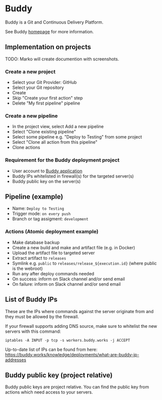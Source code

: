 # Buddy

Buddy is a Git and Continuous Delivery Platform.

See Buddy [homepage](https://buddy.works/) for more information.

## Implementation on projects

TODO: Marko will create documention with screenshots.

### Create a new project

- Select your Git Provider: GitHub
- Select your Git repository
- Create
- Skip "Create your first action" step
- Delete "My first pipeline" pipeline

### Create a new pipeline

- In the project view, select Add a new pipeline
- Select "Clone existing pipeline"
- Select some pipeline e.g. "Deploy to Testing" from some project
- Select "Clone all action from this pipeline"
- Clone actions

### Requirement for the Buddy deployment project

- User account to [Buddy application](https://app.buddy.works)
- Buddy IPs whitelisted in firewall(s) for the targeted server(s)
- Buddy public key on the server(s)

## Pipeline (example)

- Name: `Deploy to Testing`
- Trigger mode: `on every push`
- Branch or tag assigment: `development`

### Actions (Atomic deployment example)

- Make database backup
- Create a new build and make and artifact file (e.g. in Docker)
- Upload the artifact file to targeted server
- Extract artifact to `releases`
- Symlink e.g. `public` to `releases/release_${execution.id}` (where public is the webroot)
- Run any after deploy commands needed
- On success: inform on Slack channel and/or send email
- On failure: inform on Slack channel and/or send email

## List of Buddy IPs

These are the IPs where commands against the server originate from and they must be allowed by the firewall.

If your firewall supports adding DNS source, make sure to whitelist the new servers with this command:

```
iptables -A INPUT -p tcp -s workers.buddy.works -j ACCEPT
```

Up-to-date list of IPs can be found from here:
https://buddy.works/knowledge/deployments/what-are-buddy-ip-addresses

## Buddy public key (project relative)

Buddy public keys are project relative. You can find the public key from actions which need access to your servers.
